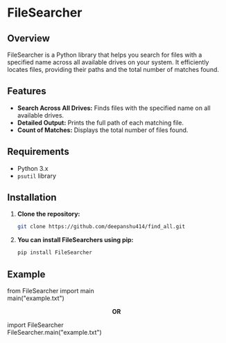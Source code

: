 # FileSearcher

## Overview

FileSearcher is a Python library that helps you search for files with a specified name across all available drives on your system. It efficiently locates files, providing their paths and the total number of matches found.

## Features

- **Search Across All Drives:** Finds files with the specified name on all available drives.
- **Detailed Output:** Prints the full path of each matching file.
- **Count of Matches:** Displays the total number of files found.

## Requirements

- Python 3.x
- `psutil` library

## Installation

1. **Clone the repository:**

   ```sh
   git clone https://github.com/deepanshu414/find_all.git
2. **You can install FileSearchers using pip:**

   ```sh
   pip install FileSearcher

## Example

from FileSearcher import main<br>
main("example.txt")

**<p align="center">OR</p>**

import FileSearcher<br>
FileSearcher.main("example.txt")
   
